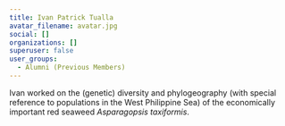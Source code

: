 ```yaml
---
title: Ivan Patrick Tualla
avatar_filename: avatar.jpg
social: []
organizations: []
superuser: false
user_groups:
  - Alumni (Previous Members)
---
```

Ivan worked on the (genetic) diversity and phylogeography (with special reference to populations in the West Philippine Sea) of the economically important red seaweed *Asparagopsis taxiformis*.